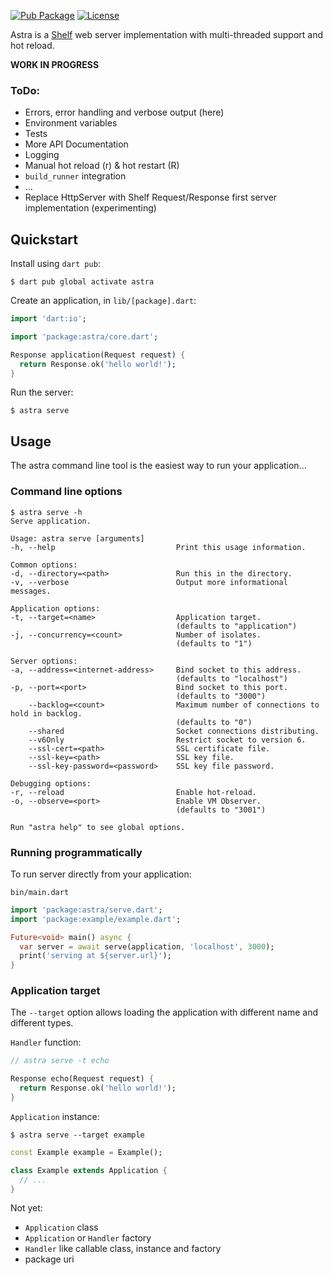 [![Pub Package](https://img.shields.io/pub/v/astra.svg)](https://pub.dev/packages/astra)
[![License](https://img.shields.io/badge/License-MIT-blue.svg)](LICENSE)

Astra is a [Shelf][shelf] web server implementation with multi-threaded support and hot reload.

**WORK IN PROGRESS**

### ToDo:
- Errors, error handling and verbose output (here)
- Environment variables
- Tests
- More API Documentation
- Logging
- Manual hot reload (r) & hot restart (R)
- `build_runner` integration
- ...
- Replace HttpServer with Shelf Request/Response first server implementation (experimenting)

## Quickstart

Install using `dart pub`:

```console
$ dart pub global activate astra
```

Create an application, in `lib/[package].dart`:

```dart
import 'dart:io';

import 'package:astra/core.dart';

Response application(Request request) {
  return Response.ok('hello world!');
}
```

Run the server:

```console
$ astra serve
```

## Usage

The astra command line tool is the easiest way to run your application...

### Command line options

```console
$ astra serve -h
Serve application.

Usage: astra serve [arguments]
-h, --help                           Print this usage information.

Common options:
-d, --directory=<path>               Run this in the directory.
-v, --verbose                        Output more informational messages.

Application options:
-t, --target=<name>                  Application target.
                                     (defaults to "application")
-j, --concurrency=<count>            Number of isolates.
                                     (defaults to "1")

Server options:
-a, --address=<internet-address>     Bind socket to this address.
                                     (defaults to "localhost")
-p, --port=<port>                    Bind socket to this port.
                                     (defaults to "3000")
    --backlog=<count>                Maximum number of connections to hold in backlog.
                                     (defaults to "0")
    --shared                         Socket connections distributing.
    --v6Only                         Restrict socket to version 6.
    --ssl-cert=<path>                SSL certificate file.
    --ssl-key=<path>                 SSL key file.
    --ssl-key-password=<password>    SSL key file password.

Debugging options:
-r, --reload                         Enable hot-reload.
-o, --observe=<port>                 Enable VM Observer.
                                     (defaults to "3001")

Run "astra help" to see global options.
```

### Running programmatically

To run server directly from your application:

`bin/main.dart`

```dart
import 'package:astra/serve.dart';
import 'package:example/example.dart';

Future<void> main() async {
  var server = await serve(application, 'localhost', 3000);
  print('serving at ${server.url}');
}
```

### Application target

The `--target` option allows loading the application with different name and different types.

`Handler` function:
```dart
// astra serve -t echo

Response echo(Request request) {
  return Response.ok('hello world!');
}
```

`Application` instance:
```console
$ astra serve --target example
```
```dart
const Example example = Example();

class Example extends Application {
  // ...
}
```

Not yet:
- `Application` class
- `Application` or `Handler` factory
- `Handler` like callable class, instance and factory
- package uri

[shelf]: https://pub.dev/packages/shelf
[path]: https://dart.dev/tools/pub/cmd/pub-global#running-a-script-from-your-path
